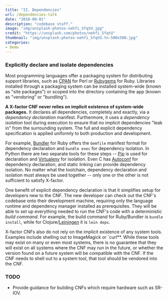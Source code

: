 ```yaml
---
title: "II. Dependencies"
url: /dependencies-talk
date: "2018-09-01"
description: "codebase stuff."
image: "img/unsplash-photos-nehfi_SfqtU.jpg"
credit: "https://unsplash.com/photos/nehfi_SfqtU"
thumbnail: "img/unsplash-photos-nehfi_SfqtU.tn-500x500.jpg"
categories:
- Demo
---
```

### Explicitly declare and isolate dependencies

Most programming languages offer a packaging system for distributing support libraries, such as [CPAN](http://www.cpan.org/) for Perl or [Rubygems](http://rubygems.org/) for Ruby.  Libraries installed through a packaging system can be installed system-wide (known as "site packages") or scoped into the directory containing the app (known as "vendoring" or "bundling").

**A X-factor CNF never relies on implicit existence of system-wide packages.**  It declares all dependencies, completely and exactly, via a *dependency declaration* manifest.  Furthermore, it uses a *dependency isolation* tool during execution to ensure that no implicit dependencies "leak in" from the surrounding system.  The full and explicit dependency specification is applied uniformly to both production and development.

For example, [Bundler](https://bundler.io/) for Ruby offers the `Gemfile` manifest format for dependency declaration and `bundle exec` for dependency isolation.  In Python there are two separate tools for these steps -- [Pip](http://www.pip-installer.org/en/latest/) is used for declaration and [Virtualenv](http://www.virtualenv.org/en/latest/) for isolation.  Even C has [Autoconf](http://www.gnu.org/s/autoconf/) for dependency declaration, and static linking can provide dependency isolation.  No matter what the toolchain, dependency declaration and isolation must always be used together -- only one or the other is not sufficient to satisfy X-factor.

One benefit of explicit dependency declaration is that it simplifies setup for developers new to the CNF.  The new developer can check out the CNF's codebase onto their development machine, requiring only the language runtime and dependency manager installed as prerequisites.  They will be able to set up everything needed to run the CNF's code with a deterministic *build command*.  For example, the build command for Ruby/Bundler is `bundle install`, while for Clojure/[Leiningen](https://github.com/technomancy/leiningen#readme) it is `lein deps`.

X-factor CNFs also do not rely on the implicit existence of any system tools.  Examples include shelling out to ImageMagick or `curl**.  While these tools may exist on many or even most systems, there is no guarantee that they will exist on all systems where the CNF may run in the future, or whether the version found on a future system will be compatible with the CNF.  If the CNF needs to shell out to a system tool, that tool should be vendored into the CNF.

### TODO
* Provide guidance for building CNFs which require hardware such as SR-IOV.
